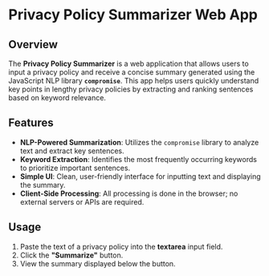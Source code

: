 # Privacy Policy Summarizer Web App

## Overview  
The **Privacy Policy Summarizer** is a web application that allows users to input a privacy policy and receive a concise summary generated using the JavaScript NLP library **`compromise`**. This app helps users quickly understand key points in lengthy privacy policies by extracting and ranking sentences based on keyword relevance.

## Features  
- **NLP-Powered Summarization**: Utilizes the `compromise` library to analyze text and extract key sentences.  
- **Keyword Extraction**: Identifies the most frequently occurring keywords to prioritize important sentences.  
- **Simple UI**: Clean, user-friendly interface for inputting text and displaying the summary.  
- **Client-Side Processing**: All processing is done in the browser; no external servers or APIs are required.

## Usage  
1. Paste the text of a privacy policy into the **textarea** input field.  
2. Click the **"Summarize"** button.  
3. View the summary displayed below the button.
